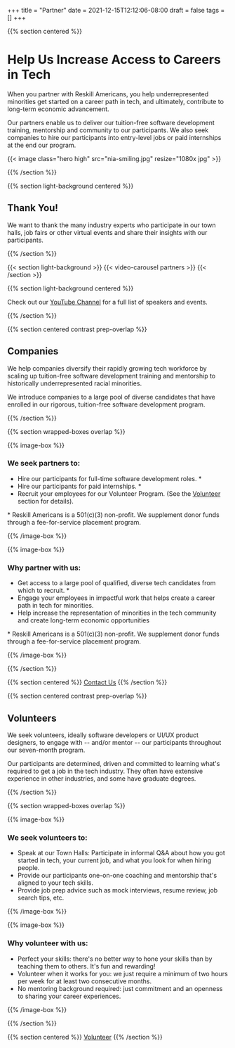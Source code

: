 +++
title = "Partner"
date = 2021-12-15T12:12:06-08:00
draft = false
tags = []
+++

{{% section centered %}}

# Help Us Increase Access to Careers in Tech

When you partner with Reskill Americans, you help underrepresented minorities
get started on a career path in tech, and ultimately, contribute to long-term
economic advancement.

Our partners enable us to deliver our tuition-free software development
training, mentorship and community to our participants. We also seek companies
to hire our participants into entry-level jobs or paid internships at the end
our program.

{{< image class="hero high" src="nia-smiling.jpg" resize="1080x jpg" >}}

{{% /section %}}

{{% section light-background centered %}}

## Thank You!

We want to thank the many industry experts who participate in our town halls,
job fairs or other virtual events and share their insights with our
participants.

{{% /section %}}

{{< section light-background >}}
{{< video-carousel partners >}}
{{< /section >}}

{{% section light-background centered %}}

Check out our [YouTube Channel](https://www.youtube.com/c/ReskillAmericans) for
a full list of speakers and events.

{{% /section %}}

{{% section centered contrast prep-overlap %}}

## Companies

We help companies diversify their rapidly growing tech workforce by scaling up
tuition-free software development training and mentorship to historically
underrepresented racial minorities.

We introduce companies to a large pool of diverse candidates that have enrolled
in our rigorous, tuition-free software development program.

{{% /section %}}

{{% section wrapped-boxes overlap %}}

{{% image-box %}}

### We seek partners to:


- Hire our participants for full-time software development roles.&nbsp;<span
  class="footnote-mark">*</span>
- Hire our participants for paid internships.&nbsp;<span
  class="footnote-mark">*</span>
- Recruit your employees for our Volunteer Program. (See the
  [Volunteer](/volunteer) section for details).

<p class="footnote">
* Reskill Americans is a 501(c)(3) non-profit. We supplement donor funds through
  a fee-for-service placement program.
</p>

{{% /image-box %}}

{{% image-box %}}

### Why partner with us:

- Get access to a large pool of qualified, diverse tech candidates from which to
  recruit.&nbsp;<span class="footnote-mark">*</span>
- Engage your employees in impactful work that helps create a career path in
  tech for minorities.
- Help increase the representation of minorities in the tech community and
  create long-term economic opportunities

<p class="footnote">
* Reskill Americans is a 501(c)(3) non-profit. We supplement donor funds through
  a fee-for-service placement program.
</p>

{{% /image-box %}}

{{% /section %}}

{{% section centered %}}
<a class="button-like standout" href="mailto:info@reskillamericans.org" target="_blank">Contact Us</a>
{{% /section %}}

{{% section centered contrast prep-overlap %}}

## Volunteers

We seek volunteers, ideally software developers or UI/UX product designers, to
engage with -- and/or mentor -- our participants throughout our seven-month
program.

Our participants are determined, driven and committed to learning what's
required to get a job in the tech industry. They often have extensive experience
in other industries, and some have graduate degrees.

{{% /section %}}

{{% section wrapped-boxes overlap %}}

{{% image-box %}}

### We seek volunteers to:

- Speak at our Town Halls: Participate in informal Q&A about how you got
  started in tech, your current job, and what you look for when hiring people.
- Provide our participants one-on-one coaching and mentorship that's aligned to
  your tech skills.
- Provide job prep advice such as mock interviews, resume review, job search
  tips, etc.

{{% /image-box %}}

{{% image-box %}}

### Why volunteer with us:

- Perfect your skills: there's no better way to hone your skills than by
  teaching them to others. It's fun and rewarding!
- Volunteer when it works for you: we just require a minimum of two hours per week
  for at least two consecutive months.
- No mentoring background required: just commitment and an openness to sharing
  your career experiences.

{{% /image-box %}}

{{% /section %}}

{{% section centered %}}
<a class="button-like standout" href="/volunteer">Volunteer</a>
{{% /section %}}

